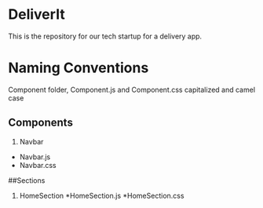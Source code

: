 # DeliverIt
This is the repository for our tech startup for a delivery app. 

Naming Conventions
==================
Component folder, Component.js and Component.css capitalized and camel case
## Components
1.  Navbar
   * Navbar.js
   * Navbar.css

##Sections
1. HomeSection
   *HomeSection.js
   *HomeSection.css
